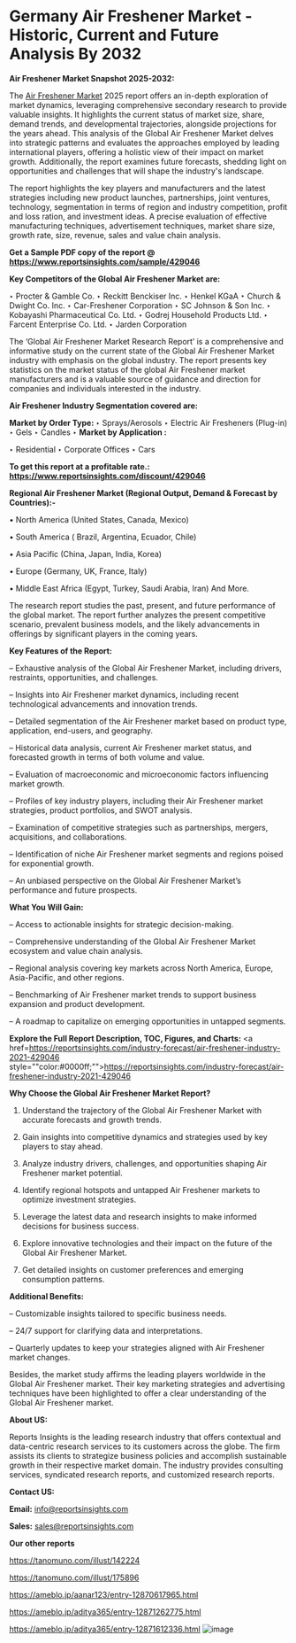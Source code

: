 # Germany Air Freshener Market - Historic, Current and Future Analysis By 2032

<strong>Air Freshener Market Snapshot 2025-2032:</strong>

The <a href=https://www.reportsinsights.com/sample/429046>Air Freshener Market</a> 2025 report offers an in-depth exploration of market dynamics, leveraging comprehensive secondary research to provide valuable insights. It highlights the current status of market size, share, demand trends, and developmental trajectories, alongside projections for the years ahead. This analysis of the Global Air Freshener Market delves into strategic patterns and evaluates the approaches employed by leading international players, offering a holistic view of their impact on market growth. Additionally, the report examines future forecasts, shedding light on opportunities and challenges that will shape the industry's landscape.

The report highlights the key players and manufacturers and the latest strategies including new product launches, partnerships, joint ventures, technology, segmentation in terms of region and industry competition, profit and loss ration, and investment ideas. A precise evaluation of effective manufacturing techniques, advertisement techniques, market share size, growth rate, size, revenue, sales and value chain analysis.

<strong>Get a Sample PDF copy of the report @ <a href=https://www.reportsinsights.com/sample/429046 style=color:#0000ff;>https://www.reportsinsights.com/sample/429046</a></strong>

<strong>Key Competitors of the Global Air Freshener Market are:</strong>

‣ Procter & Gamble Co.
‣ Reckitt Benckiser Inc.
‣ Henkel KGaA
‣ Church & Dwight Co. Inc.
‣ Car-Freshener Corporation
‣ SC Johnson & Son Inc.
‣ Kobayashi Pharmaceutical Co. Ltd.
‣ Godrej Household Products Ltd.
‣ Farcent Enterprise Co. Ltd.
‣ Jarden Corporation

The ‘Global Air Freshener Market Research Report’ is a comprehensive and informative study on the current state of the Global Air Freshener Market industry with emphasis on the global industry. The report presents key statistics on the market status of the global Air Freshener market manufacturers and is a valuable source of guidance and direction for companies and individuals interested in the industry.

<strong>Air Freshener Industry Segmentation covered are:</strong>

<strong>Market by Order Type: </strong>
‣ Sprays/Aerosols
‣ Electric Air Fresheners (Plug-in)
‣ Gels
‣ Candles
‣ 
<strong>Market by Application :</strong>

‣ Residential
‣ Corporate Offices
‣ Cars

<strong>To get this report at a profitable rate.: <a href=https://www.reportsinsights.com/discount/429046 style=color:#0000ff;>https://www.reportsinsights.com/discount/429046</a></strong>

<strong>Regional Air Freshener Market (Regional Output, Demand &amp; Forecast by Countries):-</strong>

• North America (United States, Canada, Mexico)

• South America ( Brazil, Argentina, Ecuador, Chile)

• Asia Pacific (China, Japan, India, Korea)

• Europe (Germany, UK, France, Italy)

• Middle East Africa (Egypt, Turkey, Saudi Arabia, Iran) And More.

The research report studies the past, present, and future performance of the global market. The report further analyzes the present competitive scenario, prevalent business models, and the likely advancements in offerings by significant players in the coming years.

<strong>Key Features of the Report:</strong>

– Exhaustive analysis of the Global Air Freshener Market, including drivers, restraints, opportunities, and challenges.

– Insights into Air Freshener market dynamics, including recent technological advancements and innovation trends.

– Detailed segmentation of the Air Freshener market based on product type, application, end-users, and geography.

– Historical data analysis, current Air Freshener market status, and forecasted growth in terms of both volume and value.

– Evaluation of macroeconomic and microeconomic factors influencing market growth.

– Profiles of key industry players, including their Air Freshener market strategies, product portfolios, and SWOT analysis.

– Examination of competitive strategies such as partnerships, mergers, acquisitions, and collaborations.

– Identification of niche Air Freshener market segments and regions poised for exponential growth.

– An unbiased perspective on the Global Air Freshener Market’s performance and future prospects.

<strong>What You Will Gain:</strong>

– Access to actionable insights for strategic decision-making.

– Comprehensive understanding of the Global Air Freshener Market ecosystem and value chain analysis.

– Regional analysis covering key markets across North America, Europe, Asia-Pacific, and other regions.

– Benchmarking of Air Freshener market trends to support business expansion and product development.

– A roadmap to capitalize on emerging opportunities in untapped segments.

<strong>Explore the Full Report Description, TOC, Figures, and Charts:</strong>
<a href=https://reportsinsights.com/industry-forecast/air-freshener-industry-2021-429046 style=""color:#0000ff;"">https://reportsinsights.com/industry-forecast/air-freshener-industry-2021-429046</a>

<strong>Why Choose the Global Air Freshener Market Report?</strong>

1. Understand the trajectory of the Global Air Freshener Market with accurate forecasts and growth trends.

2. Gain insights into competitive dynamics and strategies used by key players to stay ahead.

3. Analyze industry drivers, challenges, and opportunities shaping Air Freshener market potential.

4. Identify regional hotspots and untapped Air Freshener markets to optimize investment strategies.

5. Leverage the latest data and research insights to make informed decisions for business success.

6. Explore innovative technologies and their impact on the future of the Global Air Freshener Market.

7. Get detailed insights on customer preferences and emerging consumption patterns.

<strong>Additional Benefits:</strong>

– Customizable insights tailored to specific business needs.

– 24/7 support for clarifying data and interpretations.

– Quarterly updates to keep your strategies aligned with Air Freshener market changes.

Besides, the market study affirms the leading players worldwide in the Global Air Freshener market. Their key marketing strategies and advertising techniques have been highlighted to offer a clear understanding of the Global Air Freshener market.

<strong><strong>About US</strong>:</strong>

Reports Insights is the leading research industry that offers contextual and data-centric research services to its customers across the globe. The firm assists its clients to strategize business policies and accomplish sustainable growth in their respective market domain. The industry provides consulting services, syndicated research reports, and customized research reports.

<strong>Contact US:</strong>

<p class=><b>Email:</b> <a href=mailto:info@reportsinsights.com>info@reportsinsights.com</a></p>
<p class=><b>Sales:</b> <a href=mailto:sales@reportsinsights.com>sales@reportsinsights.com</a></p>

<strong>Our other reports</strong>

<a href=https://tanomuno.com/illust/142224>https://tanomuno.com/illust/142224</a>

<a href=https://tanomuno.com/illust/175896>https://tanomuno.com/illust/175896</a>

<a href=https://ameblo.jp/aanar123/entry-12870617965.html>https://ameblo.jp/aanar123/entry-12870617965.html</a>

<a href=https://ameblo.jp/aditya365/entry-12871262775.html>https://ameblo.jp/aditya365/entry-12871262775.html</a>

<a href=https://ameblo.jp/aditya365/entry-12871612336.html>https://ameblo.jp/aditya365/entry-12871612336.html</a>
![image](https://github.com/user-attachments/assets/53390ed6-a6a0-4558-8a12-d9908bfecc35)
